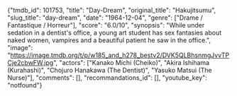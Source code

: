 {"tmdb_id": 101753, "title": "Day-Dream", "original_title": "Hakujitsumu", "slug_title": "day-dream", "date": "1964-12-04", "genre": ["Drame / Fantastique / Horreur"], "score": "6.0/10", "synopsis": "While under sedation in a dentist's office, a young art student has sex fantasies about naked women, vampires and a beautiful patient he saw in the office.", "image": "https://image.tmdb.org/t/p/w185_and_h278_bestv2/DVK5QLBhsnmgJvvTPCje2cbwFW.jpg", "actors": ["Kanako Michi (Cheiko)", "Akira Ishihama (Kurahashi)", "Chojuro Hanakawa (The Dentist)", "Yasuko Matsui (The Nurse)"], "comments": [], "recommandations_id": [], "youtube_key": "notfound"}